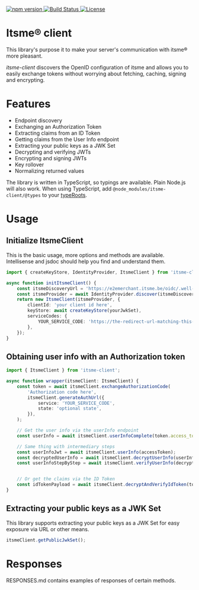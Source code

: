 [![npm version](https://img.shields.io/npm/v/itsme-client.svg?logo=npm&style=for-the-badge)
](https://www.npmjs.com/package/itsme-client)
[![Build Status](https://img.shields.io/github/workflow/status/MatthiasKunnen/node-itsme-client/Main?label=Build&logo=github&style=for-the-badge)
](https://github.com/MatthiasKunnen/node-itsme-client/actions)
[![License](https://img.shields.io/npm/l/itsme-client?&style=for-the-badge&color=green)
](https://github.com/MatthiasKunnen/node-itsme-client/blob/master/LICENSE)

# Itsme® client
This library's purpose it to make your server's communication with itsme®
more pleasant.

_itsme-client_ discovers the OpenID configuration of itsme and allows you to
easily exchange tokens without worrying about fetching, caching, signing and
encrypting.

# Features

 * Endpoint discovery
 * Exchanging an Authorization Token
 * Extracting claims from an ID Token
 * Getting claims from the User Info endpoint
 * Extracting your public keys as a JWK Set
 * Decrypting and verifying JWTs
 * Encrypting and signing JWTs
 * Key rollover
 * Normalizing returned values

The library is written in TypeScript, so typings are available. Plain Node.js
will also work.
When using TypeScript, add `@node_modules/itsme-client/@types` to your
[typeRoots](https://www.typescriptlang.org/docs/handbook/tsconfig-json.html#types-typeroots-and-types).

# Usage
## Initialize ItsmeClient
This is the basic usage, more options and methods are available. Intellisense and jsdoc should
help you find and understand them.

```TypeScript
import { createKeyStore, IdentityProvider, ItsmeClient } from 'itsme-client';

async function initItsmeClient() {
    const itsmeDiscoveryUrl = 'https://e2emerchant.itsme.be/oidc/.well-known/openid-configuration';
    const itsmeProvider = await IdentityProvider.discover(itsmeDiscoveryUrl);
    return new ItsmeClient(itsmeProvider, {
        clientId: 'your client id here',
        keyStore: await createKeyStore(yourJwkSet),
        serviceCodes: {
            YOUR_SERVICE_CODE: 'https://the-redirect-url-matching-this-service-code',
        },
    });
}
```

## Obtaining user info with an Authorization token

```TypeScript
import { ItsmeClient } from 'itsme-client';

async function wrapper(itsmeClient: ItsmeClient) {
    const token = await itsmeClient.exchangeAuthorizationCode(
        'Authorization code here',
        itsmeClient.generateAuthUrl({
            service: 'YOUR_SERVICE_CODE',
            state: 'optional state',
        }),
    );

    // Get the user info via the userInfo endpoint
    const userInfo = await itsmeClient.userInfoComplete(token.access_token);

    // Same thing with intermediary steps
    const userInfoJwt = await itsmeClient.userInfo(accessToken);
    const decryptedUserInfo = await itsmeClient.decryptUserInfo(userInfoJwt);
    const userInfoStepByStep = await itsmeClient.verifyUserInfo(decryptedUserInfo);


    // Or get the claims via the ID Token
    const idTokenPayload = await itsmeClient.decryptAndVerifyIdToken(token.id_token);
}
```

## Extracting your public keys as a JWK Set
This library supports extracting your public keys as a JWK Set for easy exposure
via URL or other means.

```TypeScript
itsmeClient.getPublicJwkSet();
```

# Responses
RESPONSES.md contains examples of responses of certain methods.
